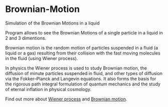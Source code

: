 # Brownian-Motion
Simulation of the Brownian Motions in a liquid

Program allows to see the Brownian Motions of a single particle in a liquid in 2 and 3 dimentions.

Brownian motion is the random motion of particles suspended in a fluid (a liquid or a gas) resulting from their collision with the fast moving molecules in the fluid (using Wiener process).

In physics the Wiener process is used to study Brownian motion, the diffusion of minute particles suspended in fluid, and other types of diffusion via the Fokker–Planck and Langevin equations. It also forms the basis for the rigorous path integral formulation of quantum mechanics and the study of eternal inflation in physical cosmology.

Find out more about [Wiener process](https://en.wikipedia.org/wiki/Wiener_process) and [Brownian motion](https://en.wikipedia.org/wiki/Brownian_motion).


